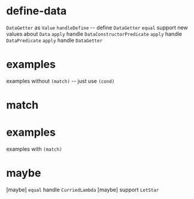 # define-data

`DataGetter` as `Value`
`handleDefine` -- define `DataGetter`
`equal` support new values about `Data`
`apply` handle `DataConstructorPredicate`
`apply` handle `DataPredicate`
`apply` handle `DataGetter`

# examples

examples without `(match)` -- just use `(cond)`

# match

# examples

examples with `(match)`

# maybe

[maybe] `equal` handle `CurriedLambda`
[maybe] support `LetStar`
